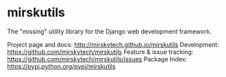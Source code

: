 mirskutils
==========

The "missing" utility library for the Django web development framework.

Project page and docs:
    http://mirskytech.github.io/mirskutils
Development:
    https://github.com/mirskytech/mirskutils
Feature & issue tracking:
    https://github.com/mirskytech/mirskutils/issues
Package Index:
    https://pypi.python.org/pypi/mirskutils



